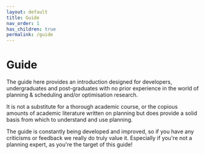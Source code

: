 ```yaml
---
layout: default
title: Guide
nav_order: 1
has_children: true
permalink: /guide
---
```

# Guide
The guide here provides an introduction designed for developers, undergraduates and post-graduates with no prior experience in the world of planning & scheduling and/or optimisation research. 

It is not a substitute for a thorough academic course, or the copious amounts of academic literature written on planning but does provide a solid basis from which to understand and use planning.

The guide is constantly being developed and improved, so if you have any criticisms or feedback we really do truly value it. Especially if you're not a planning expert, as you're the target of this guide!